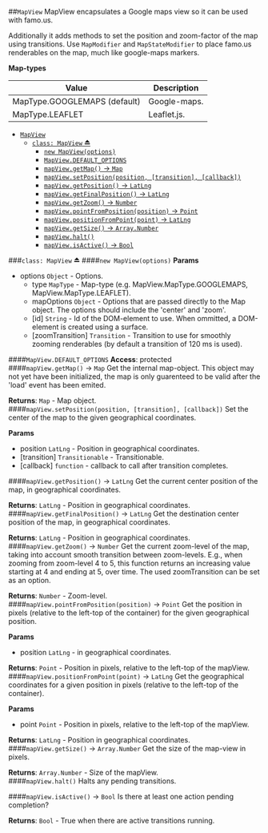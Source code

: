 <a name="module_MapView"></a>
##`MapView`
MapView encapsulates a Google maps view so it can be used with famo.us.

Additionally it adds methods to set the position and zoom-factor of the map using transitions.
Use `MapModifier` and `MapStateModifier` to place famo.us renderables on the map, much like google-maps markers.

**Map-types**

|Value|Description|
|---|---|
|MapType.GOOGLEMAPS (default)|Google-maps.|
|MapType.LEAFLET|Leaflet.js.|

* [`MapView`](#module_MapView)
  * [`class: MapView` ⏏](#exp_module_MapView^MapView)
    * [`new MapView(options)`](#new_module_MapView^MapView())
    * [`MapView.DEFAULT_OPTIONS`](#module_MapView^MapView.DEFAULT_OPTIONS)
    * [`mapView.getMap()` -> `Map`](#module_MapView^MapView#getMap)
    * [`mapView.setPosition(position, [transition], [callback])`](#module_MapView^MapView#setPosition)
    * [`mapView.getPosition()` -> `LatLng`](#module_MapView^MapView#getPosition)
    * [`mapView.getFinalPosition()` -> `LatLng`](#module_MapView^MapView#getFinalPosition)
    * [`mapView.getZoom()` -> `Number`](#module_MapView^MapView#getZoom)
    * [`mapView.pointFromPosition(position)` -> `Point`](#module_MapView^MapView#pointFromPosition)
    * [`mapView.positionFromPoint(point)` -> `LatLng`](#module_MapView^MapView#positionFromPoint)
    * [`mapView.getSize()` -> `Array.Number`](#module_MapView^MapView#getSize)
    * [`mapView.halt()`](#module_MapView^MapView#halt)
    * [`mapView.isActive()` -> `Bool`](#module_MapView^MapView#isActive)

<a name="exp_module_MapView^MapView"></a>
###`class: MapView` ⏏
<a name="new_module_MapView^MapView()"></a>
####`new MapView(options)`
**Params**

- options `Object` - Options.  
  - type `MapType` - Map-type (e.g. MapView.MapType.GOOGLEMAPS, MapView.MapType.LEAFLET).  
  - mapOptions `Object` - Options that are passed directly to the Map object. The options should include the 'center' and 'zoom'.  
  - \[id\] `String` - Id of the DOM-element to use. When ommitted, a DOM-element is created using a surface.  
  - \[zoomTransition\] `Transition` - Transition to use for smoothly zooming renderables (by default a transition of 120 ms is used).  

<a name="module_MapView^MapView.DEFAULT_OPTIONS"></a>
####`MapView.DEFAULT_OPTIONS`
**Access**: protected  
<a name="module_MapView^MapView#getMap"></a>
####`mapView.getMap()` -> `Map`
Get the internal map-object. This object may not yet have been initialized, the map is only
guarenteed to be valid after the 'load' event has been emited.

**Returns**: `Map` - Map object.  
<a name="module_MapView^MapView#setPosition"></a>
####`mapView.setPosition(position, [transition], [callback])`
Set the center of the map to the given geographical coordinates.

**Params**

- position `LatLng` - Position in geographical coordinates.  
- \[transition\] `Transitionable` - Transitionable.  
- \[callback\] `function` - callback to call after transition completes.  

<a name="module_MapView^MapView#getPosition"></a>
####`mapView.getPosition()` -> `LatLng`
Get the current center position of the map, in geographical coordinates.

**Returns**: `LatLng` - Position in geographical coordinates.  
<a name="module_MapView^MapView#getFinalPosition"></a>
####`mapView.getFinalPosition()` -> `LatLng`
Get the destination center position of the map, in geographical coordinates.

**Returns**: `LatLng` - Position in geographical coordinates.  
<a name="module_MapView^MapView#getZoom"></a>
####`mapView.getZoom()` -> `Number`
Get the current zoom-level of the map, taking into account smooth transition between zoom-levels.
E.g., when zooming from zoom-level 4 to 5, this function returns an increasing value starting at 4 and ending
at 5, over time. The used zoomTransition can be set as an option.

**Returns**: `Number` - Zoom-level.  
<a name="module_MapView^MapView#pointFromPosition"></a>
####`mapView.pointFromPosition(position)` -> `Point`
Get the position in pixels (relative to the left-top of the container) for the given geographical position.

**Params**

- position `LatLng` - in geographical coordinates.  

**Returns**: `Point` - Position in pixels, relative to the left-top of the mapView.  
<a name="module_MapView^MapView#positionFromPoint"></a>
####`mapView.positionFromPoint(point)` -> `LatLng`
Get the geographical coordinates for a given position in pixels (relative to the left-top of the container).

**Params**

- point `Point` - Position in pixels, relative to the left-top of the mapView.  

**Returns**: `LatLng` - Position in geographical coordinates.  
<a name="module_MapView^MapView#getSize"></a>
####`mapView.getSize()` -> `Array.Number`
Get the size of the map-view in pixels.

**Returns**: `Array.Number` - Size of the mapView.  
<a name="module_MapView^MapView#halt"></a>
####`mapView.halt()`
Halts any pending transitions.

<a name="module_MapView^MapView#isActive"></a>
####`mapView.isActive()` -> `Bool`
Is there at least one action pending completion?

**Returns**: `Bool` - True when there are active transitions running.  
